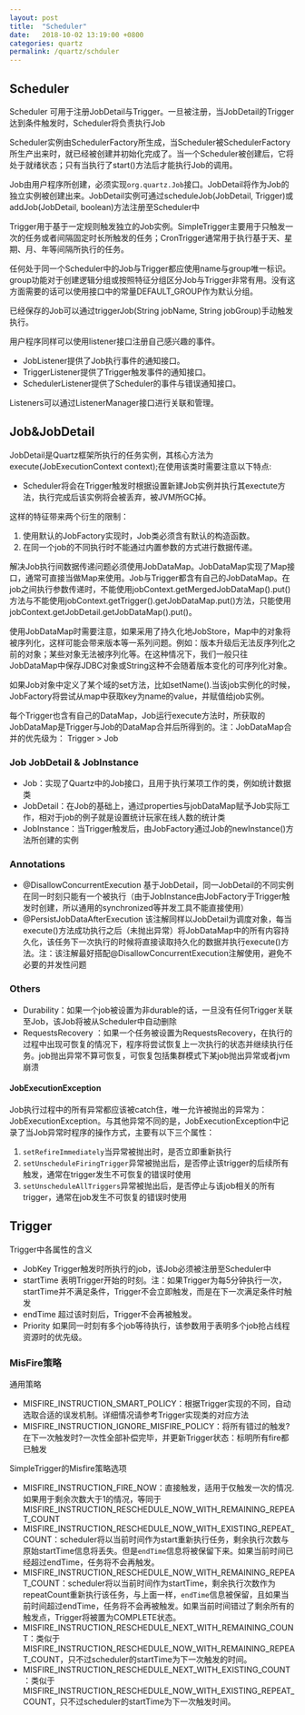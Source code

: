 ```yaml
---
layout: post
title:  "Scheduler"
date:   2018-10-02 13:19:00 +0800
categories: quartz
permalink: /quartz/schduler
---
```


## Scheduler

Scheduler 可用于注册JobDetail与Trigger。一旦被注册，当JobDetail的Trigger达到条件触发时，Scheduler将负责执行Job

Scheduler实例由SchedulerFactory所生成，当Scheduler被SchedulerFactory所生产出来时，就已经被创建并初始化完成了。当一个Scheduler被创建后，它将处于就绪状态；只有当执行了start()方法后才能执行Job的调用。

Job由用户程序所创建，必须实现`org.quartz.Job`接口。JobDetail将作为Job的独立实例被创建出来。JobDetail实例可通过scheduleJob(JobDetail, Trigger)或addJob(JobDetail, boolean)方法注册至Scheduler中

Trigger用于基于一定规则触发独立的Job实例。SimpleTrigger主要用于只触发一次的任务或者间隔固定时长所触发的任务；CronTrigger通常用于执行基于天、星期、月、年等间隔所执行的任务。

任何处于同一个Scheduler中的Job与Trigger都应使用name与group唯一标识。group功能对于创建逻辑分组或按照特征分组区分Job与Trigger非常有用。没有这方面需要的话可以使用接口中的常量DEFAULT_GROUP作为默认分组。

已经保存的Job可以通过triggerJob(String jobName, String jobGroup)手动触发执行。

用户程序同样可以使用listener接口注册自己感兴趣的事件。

* JobListener提供了Job执行事件的通知接口。
* TriggerListener提供了Trigger触发事件的通知接口。
* SchedulerListener提供了Scheduler的事件与错误通知接口。

Listeners可以通过ListenerManager接口进行关联和管理。

## Job&JobDetail

JobDetail是Quartz框架所执行的任务实例，其核心方法为execute(JobExecutionContext context);在使用该类时需要注意以下特点:

* Scheduler将会在Trigger触发时根据设置新建Job实例并执行其exectute方法，执行完成后该实例将会被丢弃，被JVM所GC掉。

这样的特征带来两个衍生的限制：

1. 使用默认的JobFactory实现时，Job类必须含有默认的构造函数。
2. 在同一个job的不同执行时不能通过内置参数的方式进行数据传递。

解决Job执行间数据传递问题必须使用JobDataMap。JobDataMap实现了Map接口，通常可直接当做Map来使用。Job与Trigger都含有自己的JobDataMap。在job之间执行参数传递时，不能使用jobContext.getMergedJobDataMap().put()方法与不能使用jobContext.getTrigger().getJobDataMap.put()方法，只能使用jobContext.getJobDetail.getJobDataMap().put()。

使用JobDataMap时需要注意，如果采用了持久化地JobStore，Map中的对象将被序列化，这样可能会带来版本等一系列问题。例如：版本升级后无法反序列化之前的对象；某些对象无法被序列化等。在这种情况下，我们一般只往JobDataMap中保存JDBC对象或String这种不会随着版本变化的可序列化对象。

如果Job对象中定义了某个域的set方法，比如setName().当该job实例化的时候，JobFactory将尝试从map中获取key为name的value，并赋值给job实例。

每个Trigger也含有自己的DataMap，Job运行execute方法时，所获取的JobDataMap是Trigger与Job的DataMap合并后所得到的。注：JobDataMap合并的优先级为： Trigger > Job

### Job JobDetail & JobInstance

* Job：实现了Quartz中的Job接口，且用于执行某项工作的类，例如统计数据类
* JobDetail：在Job的基础上，通过properties与jobDataMap赋予Job实际工作，相对于job的例子就是设置统计玩家在线人数的统计类
* JobInstance：当Trigger触发后，由JobFactory通过Job的newInstance()方法所创建的实例

### Annotations

* @DisallowConcurrentExecution 基于JobDetail，同一JobDetail的不同实例在同一时刻只能有一个被执行（由于JobInstance由JobFactory于Trigger触发时创建，所以通用的synchronized等并发工具不能直接使用）
* @PersistJobDataAfterExecution 该注解同样以JobDetail为调度对象，每当execute()方法成功执行之后（未抛出异常）将JobDataMap中的所有内容持久化，该任务下一次执行的时候将直接读取持久化的数据并执行execute()方法。注：该注解最好搭配@DisallowConcurrentExecution注解使用，避免不必要的并发性问题

### Others

* Durability：如果一个job被设置为非durable的话，一旦没有任何Trigger关联至Job，该Job将被从Scheduler中自动删除
* RequestsRecovery ：如果一个任务被设置为RequestsRecovery，在执行的过程中出现可恢复的情况下，程序将尝试恢复上一次执行的状态并继续执行任务。job抛出异常不算可恢复，可恢复包括集群模式下某job抛出异常或者jvm崩溃

#### JobExecutionException

Job执行过程中的所有异常都应该被catch住，唯一允许被抛出的异常为：JobExecutionException。与其他异常不同的是，JobExecutionException中记录了当Job异常时程序的操作方式，主要有以下三个属性：

1. `setRefireImmediately`当异常被抛出时，是否立即重新执行
2. `setUnscheduleFiringTrigger`异常被抛出后，是否停止该trigger的后续所有触发，通常在trigger发生不可恢复的错误时使用
3. `setUnscheduleAllTriggers`异常被抛出后，是否停止与该job相关的所有trigger，通常在job发生不可恢复的错误时使用

## Trigger

Trigger中各属性的含义

* JobKey Trigger触发时所执行的job，该Job必须被注册至Scheduler中
* startTime 表明Trigger开始的时刻。注：如果Trigger为每5分钟执行一次，startTime并不满足条件，Trigger不会立即触发，而是在下一次满足条件时触发
* endTime 超过该时刻后，Trigger不会再被触发。
* Priority 如果同一时刻有多个job等待执行，该参数用于表明多个job抢占线程资源时的优先级。

### MisFire策略

通用策略

* MISFIRE_INSTRUCTION_SMART_POLICY：根据Trigger实现的不同，自动选取合适的误发机制。详细情况请参考Trigger实现类的对应方法
* MISFIRE_INSTRUCTION_IGNORE_MISFIRE_POLICY：将所有错过的触发?在下一次触发时?一次性全部补偿完毕，并更新Trigger状态：标明所有fire都已触发

SimpleTrigger的Misfire策略选项

* MISFIRE_INSTRUCTION_FIRE_NOW：直接触发，适用于仅触发一次的情况.如果用于剩余次数大于1的情况，等同于MISFIRE_INSTRUCTION_RESCHEDULE_NOW_WITH_REMAINING_REPEAT_COUNT
* MISFIRE_INSTRUCTION_RESCHEDULE_NOW_WITH_EXISTING_REPEAT_COUNT：scheduler将以当前时间作为start重新执行任务，剩余执行次数与原始startTime信息将丢失。但是`endTime`信息将被保留下来。如果当前时间已经超过endTime，任务将不会再触发。
* MISFIRE_INSTRUCTION_RESCHEDULE_NOW_WITH_REMAINING_REPEAT_COUNT：scheduler将以当前时间作为startTime，剩余执行次数作为repeatCount重新执行该任务，与上面一样，`endTime`信息被保留，且如果当前时间超过endTime，任务将不会再被触发。如果当前时间错过了剩余所有的触发点，Trigger将被置为COMPLETE状态。
* MISFIRE_INSTRUCTION_RESCHEDULE_NEXT_WITH_REMAINING_COUNT：类似于MISFIRE_INSTRUCTION_RESCHEDULE_NOW_WITH_REMAINING_REPEAT_COUNT，只不过scheduler的startTime为下一次触发的时间。
* MISFIRE_INSTRUCTION_RESCHEDULE_NEXT_WITH_EXISTING_COUNT：类似于MISFIRE_INSTRUCTION_RESCHEDULE_NOW_WITH_EXISTING_REPEAT_COUNT，只不过scheduler的startTime为下一次触发时间。
